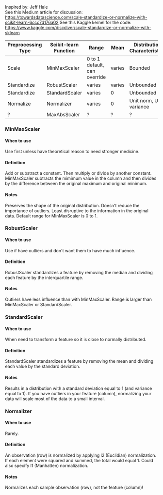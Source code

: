 Inspired by: Jeff Hale							
See this Medium article for discussion:	https://towardsdatascience.com/scale-standardize-or-normalize-with-scikit-learn-6ccc7d176a02
See this Kaggle kernel for the code: https://www.kaggle.com/discdiver/scale-standardize-or-normalize-with-sklearn						


| Preprocessing Type | Scikit-learn Function | Range                        | Mean   | Distribution Characteristics |
| ------------------ | --------------------- | ---------------------------- | ------ | ---------------------------- |
| Scale              | MinMaxScaler          | 0 to 1 default, can override | varies | Bounded                      |
| Standardize        | RobustScaler          | varies                       | varies | Unbounded                    |
| Standardize        | StandardScaler        | varies                       | 0      | Unbounded                    |
| Normalize          | Normalizer            | varies                       | 0      | Unit norm, Unit variance     |
| ?                  | MaxAbsScaler          | ?                            | ?      | ?                            |

### MinMaxScaler
#### When to use
Use first unless have theoretical reason to need stronger medicine.
#### Definition
Add or substract a constant. Then multiply or divide by another constant. MinMaxScaler subtracts the mimimum value in the column and then divides by the difference between the original maximum and original minimum.
#### Notes
Preserves the shape of the original distribution. Doesn't reduce the importance of outliers. Least disruptive to the information in the original data. Default range for MinMaxScaler is 0 to 1.

### RobustScaler
#### When to use
Use if have outliers and don't want them to have much influence.
#### Definition
RobustScaler standardizes a feature by removing the median and dividing each feature by the interquartile range.
#### Notes
Outliers have less influence than with MinMaxScaler. Range is larger than MinMaxScaler or StandardScaler.

### StandardScaler
#### When to use
When need to transform a feature so it is close to normally distributed.
#### Definition
StandardScaler standardizes a feature by removing the mean and dividing each value by the standard deviation.
#### Notes
Results in a distribution with a standard deviation equal to 1 (and variance equal to 1). If you have outliers in your feature (column), normalizing your data will scale most of the data to a small interval.

### Normalizer
#### When to use
Rarely.
#### Definition
An observation (row) is normalized by applying l2 (Euclidian) normalization. If each element were squared and summed, the total would equal 1. Could also specify l1 (Manhatten) normalization.
#### Notes
Normalizes each sample observation (row), not the feature (column)!
